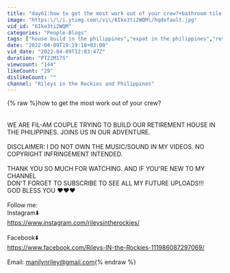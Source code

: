 ```yaml
---
title: "day61:how to get the most work out of your crew?+bathroom tile starts"
image: "https:\/\/i.ytimg.com\/vi\/6Ike3ti2WQM\/hqdefault.jpg"
vid_id: "6Ike3ti2WQM"
categories: "People-Blogs"
tags: ["house build in the philippines","expat in the philippines","retired in the philippines"]
date: "2022-04-09T19:19:18+03:00"
vid_date: "2022-04-09T12:03:47Z"
duration: "PT22M17S"
viewcount: "144"
likeCount: "29"
dislikeCount: ""
channel: "Rileys in the Rockies and Philippines"
---
```

{% raw %}how to get the most work out of your crew?<br /><br /><br />WE ARE FIL-AM COUPLE TRYING TO BUILD OUR RETIREMENT HOUSE IN THE PHILIPPINES. JOINS US IN OUR ADVENTURE.<br /><br />DISCLAIMER: I DO NOT OWN THE MUSIC/SOUND IN MY VIDEOS. NO COPYRIGHT INFRINGEMENT INTENDED.<br /><br />THANK YOU SO MUCH FOR WATCHING. AND IF YOU'RE NEW TO MY CHANNEL<br />DON'T FORGET TO SUBSCRIBE TO SEE ALL MY FUTURE UPLOADS!!!<br />GOD BLESS YOU ❤❤❤<br /><br />Follow me:<br />Instagram⬇️<br /><a rel="nofollow" target="blank" href="https://www.instagram.com/rileysintherockies/">https://www.instagram.com/rileysintherockies/</a><br /><br />Facebook⬇️<br /><a rel="nofollow" target="blank" href="https://www.facebook.com/Rileys-IN-the-Rockies-111986087297069/">https://www.facebook.com/Rileys-IN-the-Rockies-111986087297069/</a><br /><br />Email: manilynriley@gmail.com{% endraw %}

